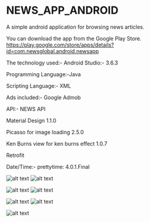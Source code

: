 # NEWS_APP_ANDROID
A simple android application for browsing news articles.

You can download the app from the Google Play Store.
https://play.google.com/store/apps/details?id=com.newsglobal.android.newsapp

The technology used:- Android Studio:- 3.6.3

Programming Language:-Java

Scripting Language:- XML

Ads included:- Google Admob

API:- NEWS API

Material Design 1.1.0

Picasso for image loading 2.5.0

Ken Burns view for ken burns effect 1.0.7

Retrofit

Date/Time:- prettytime: 4.0.1.Final

![alt text](https://github.com/Millennium-stack/NEWS_APP_ANDROID/blob/master/images/gitpromo1.jpg?raw=true)    ![alt text](https://github.com/Millennium-stack/NEWS_APP_ANDROID/blob/master/images/gitpromo2.jpg?raw=true)   


![alt text](https://github.com/Millennium-stack/NEWS_APP_ANDROID/blob/master/images/gitpromo3.jpg?raw=true)    ![alt text](https://github.com/Millennium-stack/NEWS_APP_ANDROID/blob/master/images/gitpromo4.jpg?raw=true)     


![alt text](https://github.com/Millennium-stack/NEWS_APP_ANDROID/blob/master/images/gitpromo5.jpg?raw=true)    ![alt text](https://github.com/Millennium-stack/NEWS_APP_ANDROID/blob/master/images/gitpromo6.jpg?raw=true)


![alt text](https://github.com/Millennium-stack/NEWS_APP_ANDROID/blob/master/images/gitpromo7.jpg?raw=true)
